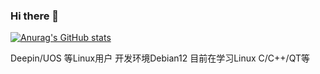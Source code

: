 ### Hi there 👋 

<!--
**XXTX-TOP/XXTX-TOP** is a ✨ _special_ ✨ repository because its `README.md` (this file) appears on your GitHub profile.

Here are some ideas to get you started:

- 🔭 I’m currently working on ...
- 🌱 I’m currently learning ...
- 👯 I’m looking to collaborate on ...
- 🤔 I’m looking for help with ...
- 💬 Ask me about ...
- 📫 How to reach me: ...
- 😄 Pronouns: ...
- ⚡ Fun fact: ...
-->
[![Anurag's GitHub stats](https://github-readme-stats.vercel.app/api?username=XXTX-TOP)](https://github.com/anuraghazra/github-readme-stats)


Deepin/UOS 等Linux用户 开发环境Debian12
目前在学习Linux C/C++/QT等
